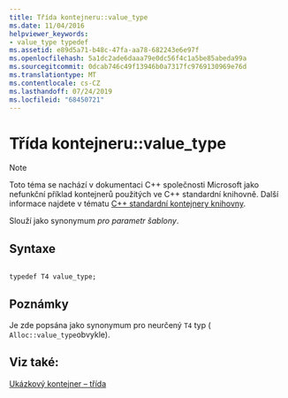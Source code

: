 ```yaml
---
title: Třída kontejneru::value_type
ms.date: 11/04/2016
helpviewer_keywords:
- value_type typedef
ms.assetid: e89d5a71-b48c-47fa-aa78-682243e6e97f
ms.openlocfilehash: 5a1dc2ade6daaa79e0dc56f4c1a5be85abeda99a
ms.sourcegitcommit: 0dcab746c49f13946b0a7317fc9769130969e76d
ms.translationtype: MT
ms.contentlocale: cs-CZ
ms.lasthandoff: 07/24/2019
ms.locfileid: "68450721"
---
```

# <a name="container-classvaluetype"></a>Třída kontejneru::value_type

> [!NOTE]
> Toto téma se nachází v dokumentaci C++ společnosti Microsoft jako nefunkční příklad kontejnerů použitých ve C++ standardní knihovně. Další informace najdete v tématu [ C++ standardní kontejnery knihovny](../standard-library/stl-containers.md).

Slouží jako synonymum *pro parametr šablony*.

## <a name="syntax"></a>Syntaxe

```

typedef T4 value_type;
```

## <a name="remarks"></a>Poznámky

Je zde popsána jako synonymum pro neurčený `T4` typ ( `Alloc::value_type`obvykle).

## <a name="see-also"></a>Viz také:

[Ukázkový kontejner – třída](../standard-library/sample-container-class.md)

